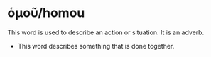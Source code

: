 # ὁμοῦ/homou
This word is used to describe an action or situation. It is an adverb.
* This word describes something that is done together.
